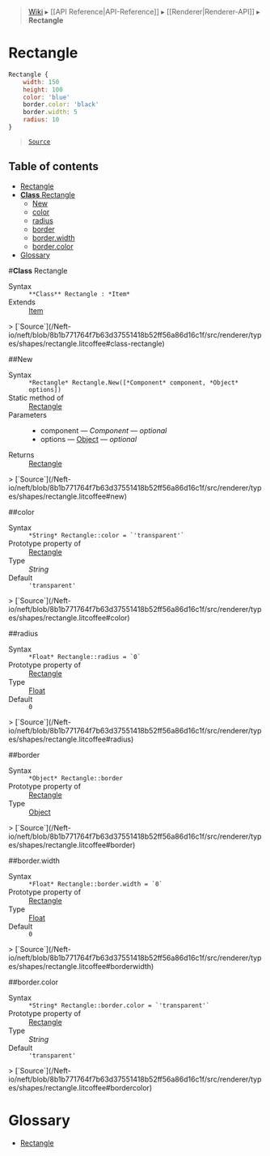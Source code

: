 > [Wiki](Home) ▸ [[API Reference|API-Reference]] ▸ [[Renderer|Renderer-API]] ▸ **Rectangle**

# Rectangle

```javascript
Rectangle {
    width: 150
    height: 100
    color: 'blue'
    border.color: 'black'
    border.width: 5
    radius: 10
}
```

> [`Source`](/Neft-io/neft/blob/8b1b771764f7b63d37551418b52ff56a86d16c1f/src/renderer/types/shapes/rectangle.litcoffee#rectangle)

## Table of contents
* [Rectangle](#rectangle)
* [**Class** Rectangle](#class-rectangle)
  * [New](#new)
  * [color](#color)
  * [radius](#radius)
  * [border](#border)
  * [border.width](#borderwidth)
  * [border.color](#bordercolor)
* [Glossary](#glossary)

#**Class** Rectangle
<dl><dt>Syntax</dt><dd><code>&#x2A;&#x2A;Class&#x2A;&#x2A; Rectangle : &#x2A;Item&#x2A;</code></dd><dt>Extends</dt><dd><a href="/Neft-io/neft/wiki/Renderer-Item-API#class-item">Item</a></dd></dl>
> [`Source`](/Neft-io/neft/blob/8b1b771764f7b63d37551418b52ff56a86d16c1f/src/renderer/types/shapes/rectangle.litcoffee#class-rectangle)

##New
<dl><dt>Syntax</dt><dd><code>&#x2A;Rectangle&#x2A; Rectangle.New([&#x2A;Component&#x2A; component, &#x2A;Object&#x2A; options])</code></dd><dt>Static method of</dt><dd><a href="/Neft-io/neft/wiki/Renderer-Rectangle-API#class-rectangle">Rectangle</a></dd><dt>Parameters</dt><dd><ul><li>component — <i>Component</i> — <i>optional</i></li><li>options — <a href="/Neft-io/neft/wiki/Utils-API#isobject">Object</a> — <i>optional</i></li></ul></dd><dt>Returns</dt><dd><a href="/Neft-io/neft/wiki/Renderer-Rectangle-API#class-rectangle">Rectangle</a></dd></dl>
> [`Source`](/Neft-io/neft/blob/8b1b771764f7b63d37551418b52ff56a86d16c1f/src/renderer/types/shapes/rectangle.litcoffee#new)

##color
<dl><dt>Syntax</dt><dd><code>&#x2A;String&#x2A; Rectangle::color = `'transparent'`</code></dd><dt>Prototype property of</dt><dd><a href="/Neft-io/neft/wiki/Renderer-Rectangle-API#class-rectangle">Rectangle</a></dd><dt>Type</dt><dd><i>String</i></dd><dt>Default</dt><dd><code>'transparent'</code></dd></dl>
> [`Source`](/Neft-io/neft/blob/8b1b771764f7b63d37551418b52ff56a86d16c1f/src/renderer/types/shapes/rectangle.litcoffee#color)

##radius
<dl><dt>Syntax</dt><dd><code>&#x2A;Float&#x2A; Rectangle::radius = `0`</code></dd><dt>Prototype property of</dt><dd><a href="/Neft-io/neft/wiki/Renderer-Rectangle-API#class-rectangle">Rectangle</a></dd><dt>Type</dt><dd><a href="/Neft-io/neft/wiki/Utils-API#isfloat">Float</a></dd><dt>Default</dt><dd><code>0</code></dd></dl>
> [`Source`](/Neft-io/neft/blob/8b1b771764f7b63d37551418b52ff56a86d16c1f/src/renderer/types/shapes/rectangle.litcoffee#radius)

##border
<dl><dt>Syntax</dt><dd><code>&#x2A;Object&#x2A; Rectangle::border</code></dd><dt>Prototype property of</dt><dd><a href="/Neft-io/neft/wiki/Renderer-Rectangle-API#class-rectangle">Rectangle</a></dd><dt>Type</dt><dd><a href="/Neft-io/neft/wiki/Utils-API#isobject">Object</a></dd></dl>
> [`Source`](/Neft-io/neft/blob/8b1b771764f7b63d37551418b52ff56a86d16c1f/src/renderer/types/shapes/rectangle.litcoffee#border)

##border.width
<dl><dt>Syntax</dt><dd><code>&#x2A;Float&#x2A; Rectangle::border.width = `0`</code></dd><dt>Prototype property of</dt><dd><a href="/Neft-io/neft/wiki/Renderer-Rectangle-API#class-rectangle">Rectangle</a></dd><dt>Type</dt><dd><a href="/Neft-io/neft/wiki/Utils-API#isfloat">Float</a></dd><dt>Default</dt><dd><code>0</code></dd></dl>
> [`Source`](/Neft-io/neft/blob/8b1b771764f7b63d37551418b52ff56a86d16c1f/src/renderer/types/shapes/rectangle.litcoffee#borderwidth)

##border.color
<dl><dt>Syntax</dt><dd><code>&#x2A;String&#x2A; Rectangle::border.color = `'transparent'`</code></dd><dt>Prototype property of</dt><dd><a href="/Neft-io/neft/wiki/Renderer-Rectangle-API#class-rectangle">Rectangle</a></dd><dt>Type</dt><dd><i>String</i></dd><dt>Default</dt><dd><code>'transparent'</code></dd></dl>
> [`Source`](/Neft-io/neft/blob/8b1b771764f7b63d37551418b52ff56a86d16c1f/src/renderer/types/shapes/rectangle.litcoffee#bordercolor)

# Glossary

- [Rectangle](#class-rectangle)

